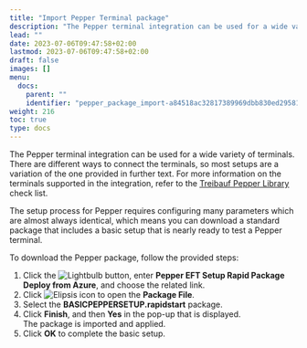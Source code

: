 ```yaml
---
title: "Import Pepper Terminal package"
description: "The Pepper terminal integration can be used for a wide variety of terminals. Most terminals are set up in similar ways."
lead: ""
date: 2023-07-06T09:47:58+02:00
lastmod: 2023-07-06T09:47:58+02:00
draft: false
images: []
menu:
  docs:
    parent: ""
    identifier: "pepper_package_import-a84518ac32817389969dbb830ed29581"
weight: 216
toc: true
type: docs
---
```


The Pepper terminal integration can be used for a wide variety of terminals. There are different ways to connect the terminals, so most setups are a variation of the one provided in further text. For more information on the terminals supported in the integration, refer to the [<ins>Treibauf Pepper Library<ins>](https://www.treibauf.ch/en/terminal-type-search/) check list.

The setup process for Pepper requires configuring many parameters which are almost always identical, which means you can download a standard package that includes a basic setup that is nearly ready to test a Pepper terminal.

To download the Pepper package, follow the provided steps:

1. Click the ![Lightbulb](Lightbulb_icon.PNG) button, enter **Pepper EFT Setup Rapid Package Deploy from Azure**, and choose the related link.         
2. Click ![Elipsis icon](elipsis_icon.png) to open the **Package File**.
3. Select the **BASICPEPPERSETUP.rapidstart** package.
4. Click **Finish**, and then **Yes** in the pop-up that is displayed.      
    The package is imported and applied.
5. Click **OK** to complete the basic setup.